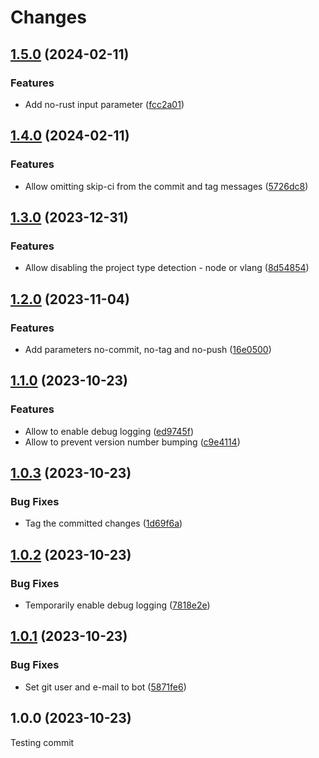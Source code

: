 # Changes

## [1.5.0](https://github.com/prantlf/finish-release-action/compare/v1.4.0...v1.5.0) (2024-02-11)

### Features

* Add no-rust input parameter ([fcc2a01](https://github.com/prantlf/finish-release-action/commit/fcc2a011288b14aa36e8a37b3f84e0e11e75faf8))

## [1.4.0](https://github.com/prantlf/finish-release-action/compare/v1.3.0...v1.4.0) (2024-02-11)

### Features

* Allow omitting skip-ci from the commit and tag messages ([5726dc8](https://github.com/prantlf/finish-release-action/commit/5726dc8bac0d08e5014d4258cd150c6daecca50b))

## [1.3.0](https://github.com/prantlf/finish-release-action/compare/v1.2.0...v1.3.0) (2023-12-31)

### Features

* Allow disabling the project type detection - node or vlang ([8d54854](https://github.com/prantlf/finish-release-action/commit/8d548541dd3d0f195a40857c065af9d213818b8d))

## [1.2.0](https://github.com/prantlf/finish-release-action/compare/v1.1.0...v1.2.0) (2023-11-04)

### Features

* Add parameters no-commit, no-tag and no-push ([16e0500](https://github.com/prantlf/finish-release-action/commit/16e0500558307e4af0a477f9fc26a3a77d6189ae))

## [1.1.0](https://github.com/prantlf/finish-release-action/compare/v1.0.3...v1.1.0) (2023-10-23)

### Features

* Allow to enable debug logging ([ed9745f](https://github.com/prantlf/finish-release-action/commit/ed9745fc8f0788278c799fe73ba09850e407c083))
* Allow to prevent version number bumping ([c9e4114](https://github.com/prantlf/finish-release-action/commit/c9e41146b5a3cf8361082b09ef471f455ca94ef7))

## [1.0.3](https://github.com/prantlf/finish-release-action/compare/v1.0.2...v1.0.3) (2023-10-23)

### Bug Fixes

* Tag the committed changes ([1d69f6a](https://github.com/prantlf/finish-release-action/commit/1d69f6ad0249dd6317ce066612d1b41970e7034c))

## [1.0.2](https://github.com/prantlf/finish-release-action/compare/v1.0.1...v1.0.2) (2023-10-23)

### Bug Fixes

* Temporarily enable debug logging ([7818e2e](https://github.com/prantlf/finish-release-action/commit/7818e2eabe5b284da92f0b51577660673281355e))

## [1.0.1](https://github.com/prantlf/finish-release-action/compare/v1.0.0...v1.0.1) (2023-10-23)

### Bug Fixes

* Set git user and e-mail to bot ([5871fe6](https://github.com/prantlf/finish-release-action/commit/5871fe6dc2cf8666e66e32afbf614df770bd968d))

## 1.0.0 (2023-10-23)

Testing commit
